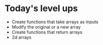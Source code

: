 # Today's level ups

- Create functions that take arrays as inputs
- Modify the original or a new array
- Create functions that return arrays
- 2d arrays
